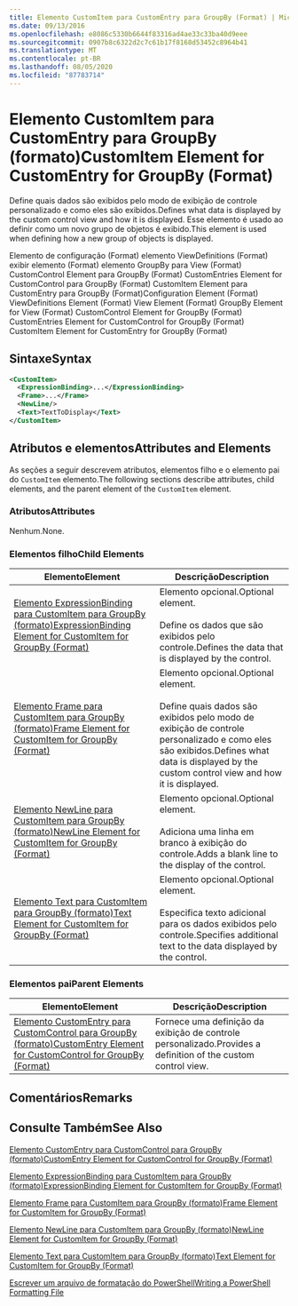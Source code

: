 ```yaml
---
title: Elemento CustomItem para CustomEntry para GroupBy (Format) | Microsoft Docs
ms.date: 09/13/2016
ms.openlocfilehash: e8086c5330b6644f83316ad4ae33c33ba40d9eee
ms.sourcegitcommit: 0907b8c6322d2c7c61b17f8168d53452c8964b41
ms.translationtype: MT
ms.contentlocale: pt-BR
ms.lasthandoff: 08/05/2020
ms.locfileid: "87783714"
---
```

# <a name="customitem-element-for-customentry-for-groupby-format"></a><span data-ttu-id="26ed8-102">Elemento CustomItem para CustomEntry para GroupBy (formato)</span><span class="sxs-lookup"><span data-stu-id="26ed8-102">CustomItem Element for CustomEntry for GroupBy (Format)</span></span>

<span data-ttu-id="26ed8-103">Define quais dados são exibidos pelo modo de exibição de controle personalizado e como eles são exibidos.</span><span class="sxs-lookup"><span data-stu-id="26ed8-103">Defines what data is displayed by the custom control view and how it is displayed.</span></span> <span data-ttu-id="26ed8-104">Esse elemento é usado ao definir como um novo grupo de objetos é exibido.</span><span class="sxs-lookup"><span data-stu-id="26ed8-104">This element is used when defining how a new group of objects is displayed.</span></span>

<span data-ttu-id="26ed8-105">Elemento de configuração (Format) elemento ViewDefinitions (Format) exibir elemento (Format) elemento GroupBy para View (Format) CustomControl Element para GroupBy (Format) CustomEntries Element for CustomControl para GroupBy (Format) CustomItem Element para CustomEntry para GroupBy (Format)</span><span class="sxs-lookup"><span data-stu-id="26ed8-105">Configuration Element (Format) ViewDefinitions Element (Format) View Element (Format) GroupBy Element for View (Format) CustomControl Element for GroupBy (Format) CustomEntries Element for CustomControl for GroupBy (Format) CustomItem Element for CustomEntry for GroupBy (Format)</span></span>

## <a name="syntax"></a><span data-ttu-id="26ed8-106">Sintaxe</span><span class="sxs-lookup"><span data-stu-id="26ed8-106">Syntax</span></span>

```xml
<CustomItem>
  <ExpressionBinding>...</ExpressionBinding>
  <Frame>...</Frame>
  <NewLine/>
  <Text>TextToDisplay</Text>
</CustomItem>
```

## <a name="attributes-and-elements"></a><span data-ttu-id="26ed8-107">Atributos e elementos</span><span class="sxs-lookup"><span data-stu-id="26ed8-107">Attributes and Elements</span></span>

<span data-ttu-id="26ed8-108">As seções a seguir descrevem atributos, elementos filho e o elemento pai do `CustomItem` elemento.</span><span class="sxs-lookup"><span data-stu-id="26ed8-108">The following sections describe attributes, child elements, and the parent element of the `CustomItem` element.</span></span>

### <a name="attributes"></a><span data-ttu-id="26ed8-109">Atributos</span><span class="sxs-lookup"><span data-stu-id="26ed8-109">Attributes</span></span>

<span data-ttu-id="26ed8-110">Nenhum.</span><span class="sxs-lookup"><span data-stu-id="26ed8-110">None.</span></span>

### <a name="child-elements"></a><span data-ttu-id="26ed8-111">Elementos filho</span><span class="sxs-lookup"><span data-stu-id="26ed8-111">Child Elements</span></span>

|<span data-ttu-id="26ed8-112">Elemento</span><span class="sxs-lookup"><span data-stu-id="26ed8-112">Element</span></span>|<span data-ttu-id="26ed8-113">Descrição</span><span class="sxs-lookup"><span data-stu-id="26ed8-113">Description</span></span>|
|-------------|-----------------|
|[<span data-ttu-id="26ed8-114">Elemento ExpressionBinding para CustomItem para GroupBy (formato)</span><span class="sxs-lookup"><span data-stu-id="26ed8-114">ExpressionBinding Element for CustomItem for GroupBy (Format)</span></span>](./expressionbinding-element-for-customitem-for-groupby-format.md)|<span data-ttu-id="26ed8-115">Elemento opcional.</span><span class="sxs-lookup"><span data-stu-id="26ed8-115">Optional element.</span></span><br /><br /> <span data-ttu-id="26ed8-116">Define os dados que são exibidos pelo controle.</span><span class="sxs-lookup"><span data-stu-id="26ed8-116">Defines the data that is displayed by the control.</span></span>|
|[<span data-ttu-id="26ed8-117">Elemento Frame para CustomItem para GroupBy (formato)</span><span class="sxs-lookup"><span data-stu-id="26ed8-117">Frame Element for CustomItem for GroupBy (Format)</span></span>](./frame-element-for-customitem-for-groupby-format.md)|<span data-ttu-id="26ed8-118">Elemento opcional.</span><span class="sxs-lookup"><span data-stu-id="26ed8-118">Optional element.</span></span><br /><br /> <span data-ttu-id="26ed8-119">Define quais dados são exibidos pelo modo de exibição de controle personalizado e como eles são exibidos.</span><span class="sxs-lookup"><span data-stu-id="26ed8-119">Defines what data is displayed by the custom control view and how it is displayed.</span></span>|
|[<span data-ttu-id="26ed8-120">Elemento NewLine para CustomItem para GroupBy (formato)</span><span class="sxs-lookup"><span data-stu-id="26ed8-120">NewLine Element for CustomItem for GroupBy (Format)</span></span>](./newline-element-for-customitem-for-groupby-format.md)|<span data-ttu-id="26ed8-121">Elemento opcional.</span><span class="sxs-lookup"><span data-stu-id="26ed8-121">Optional element.</span></span><br /><br /> <span data-ttu-id="26ed8-122">Adiciona uma linha em branco à exibição do controle.</span><span class="sxs-lookup"><span data-stu-id="26ed8-122">Adds a blank line to the display of the control.</span></span>|
|[<span data-ttu-id="26ed8-123">Elemento Text para CustomItem para GroupBy (formato)</span><span class="sxs-lookup"><span data-stu-id="26ed8-123">Text Element for CustomItem for GroupBy (Format)</span></span>](./text-element-for-customitem-for-groupby-format.md)|<span data-ttu-id="26ed8-124">Elemento opcional.</span><span class="sxs-lookup"><span data-stu-id="26ed8-124">Optional element.</span></span><br /><br /> <span data-ttu-id="26ed8-125">Especifica texto adicional para os dados exibidos pelo controle.</span><span class="sxs-lookup"><span data-stu-id="26ed8-125">Specifies additional text to the data displayed by the control.</span></span>|

### <a name="parent-elements"></a><span data-ttu-id="26ed8-126">Elementos pai</span><span class="sxs-lookup"><span data-stu-id="26ed8-126">Parent Elements</span></span>

|<span data-ttu-id="26ed8-127">Elemento</span><span class="sxs-lookup"><span data-stu-id="26ed8-127">Element</span></span>|<span data-ttu-id="26ed8-128">Descrição</span><span class="sxs-lookup"><span data-stu-id="26ed8-128">Description</span></span>|
|-------------|-----------------|
|[<span data-ttu-id="26ed8-129">Elemento CustomEntry para CustomControl para GroupBy (formato)</span><span class="sxs-lookup"><span data-stu-id="26ed8-129">CustomEntry Element for CustomControl for GroupBy (Format)</span></span>](./customentry-element-for-customcontrol-for-groupby-format.md)|<span data-ttu-id="26ed8-130">Fornece uma definição da exibição de controle personalizado.</span><span class="sxs-lookup"><span data-stu-id="26ed8-130">Provides a definition of the custom control view.</span></span>|

## <a name="remarks"></a><span data-ttu-id="26ed8-131">Comentários</span><span class="sxs-lookup"><span data-stu-id="26ed8-131">Remarks</span></span>

## <a name="see-also"></a><span data-ttu-id="26ed8-132">Consulte Também</span><span class="sxs-lookup"><span data-stu-id="26ed8-132">See Also</span></span>

[<span data-ttu-id="26ed8-133">Elemento CustomEntry para CustomControl para GroupBy (formato)</span><span class="sxs-lookup"><span data-stu-id="26ed8-133">CustomEntry Element for CustomControl for GroupBy (Format)</span></span>](./customentry-element-for-customcontrol-for-groupby-format.md)

[<span data-ttu-id="26ed8-134">Elemento ExpressionBinding para CustomItem para GroupBy (formato)</span><span class="sxs-lookup"><span data-stu-id="26ed8-134">ExpressionBinding Element for CustomItem for GroupBy (Format)</span></span>](./expressionbinding-element-for-customitem-for-groupby-format.md)

[<span data-ttu-id="26ed8-135">Elemento Frame para CustomItem para GroupBy (formato)</span><span class="sxs-lookup"><span data-stu-id="26ed8-135">Frame Element for CustomItem for GroupBy (Format)</span></span>](./frame-element-for-customitem-for-groupby-format.md)

[<span data-ttu-id="26ed8-136">Elemento NewLine para CustomItem para GroupBy (formato)</span><span class="sxs-lookup"><span data-stu-id="26ed8-136">NewLine Element for CustomItem for GroupBy (Format)</span></span>](./newline-element-for-customitem-for-groupby-format.md)

[<span data-ttu-id="26ed8-137">Elemento Text para CustomItem para GroupBy (formato)</span><span class="sxs-lookup"><span data-stu-id="26ed8-137">Text Element for CustomItem for GroupBy (Format)</span></span>](./text-element-for-customitem-for-groupby-format.md)

[<span data-ttu-id="26ed8-138">Escrever um arquivo de formatação do PowerShell</span><span class="sxs-lookup"><span data-stu-id="26ed8-138">Writing a PowerShell Formatting File</span></span>](./writing-a-powershell-formatting-file.md)
